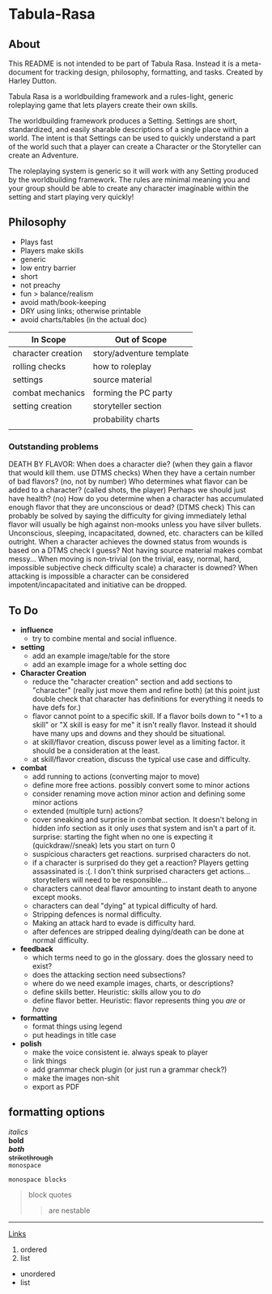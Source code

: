 # Tabula-Rasa
## About
This README is not intended to be part of Tabula Rasa. Instead it is a meta-document for tracking design, philosophy, formatting, and tasks. Created by Harley Dutton.

Tabula Rasa is a worldbuilding framework and a rules-light, generic roleplaying game that lets players create their own skills.

The worldbuilding framework produces a Setting. Settings are short, standardized, and easily sharable descriptions of a single place within a world. The intent is that Settings can be used to quickly understand a part of the world such that a player can create a Character or the Storyteller can create an Adventure.

The roleplaying system is generic so it will work with any Setting produced by the worldbuilding framework. The rules are minimal meaning you and your group should be able to create any character imaginable within the setting and start playing very quickly!

## Philosophy
- Plays fast
- Players make skills
- generic
- low entry barrier
- short
- not preachy
- fun > balance/realism
- avoid math/book-keeping
- DRY using links; otherwise printable
- avoid charts/tables (in the actual doc)

| In Scope           | Out of Scope             |
| ------------------ | ------------------------ |
| character creation | story/adventure template |
| rolling checks     | how to roleplay          |
| settings           | source material          |
| combat mechanics   | forming the PC party     |
| setting creation   | storyteller section      |
|                    | probability charts       |
|                    |                          |

### Outstanding problems
DEATH BY FLAVOR: When does a character die? (when they gain a flavor that would kill them. use DTMS checks) When they have a certain number of bad flavors? (no, not by number) Who determines what flavor can be added to a character? (called shots, the player) Perhaps we should just have health? (no) How do you determine when a character has accumulated enough flavor that they are unconscious or dead? (DTMS check) This can probably be solved by saying the difficulty for giving immediately lethal flavor will usually be high against non-mooks unless you have silver bullets. Unconscious, sleeping, incapacitated, downed, etc. characters can be killed outright. When a character achieves the downed status from wounds is based on a DTMS check I guess? Not having source material makes combat messy... When moving is non-trivial (on the trivial, easy, normal, hard, impossible subjective check difficulty scale) a character is downed? When attacking is impossible a character can be considered impotent/incapacitated and initiative can be dropped.

## To Do
- **influence**
  - try to combine mental and social influence.
- **setting**
  - add an example image/table for the store
  - add an example image for a whole setting doc
- **Character Creation**
  - reduce the "character creation" section and add sections to "character" (really just move them and refine both) (at this point just double check that character has definitions for everything it needs to have defs for.)
  - flavor cannot point to a specific skill. If a flavor boils down to "+1 to a skill" or "X skill is easy for me" it isn't really flavor. Instead it should have many ups and downs and they should be situational.
  - at skill/flavor creation, discuss power level as a limiting factor. it should be a consideration at the least.
  - at skill/flavor creation, discuss the typical use case and difficulty.
- **combat**
  - add running to actions (converting major to move)
  - define more free actions. possibly convert some to minor actions
  - consider renaming move action minor action and defining some minor actions
  - extended (multiple turn) actions?
  - cover sneaking and surprise in combat section. It doesn't belong in hidden info section as it only *uses* that system and isn't a part of it. surprise: starting the fight when no one is expecting it (quickdraw//sneak) lets you start on turn 0
  - suspicious characters get reactions. surprised characters do not.
  - if a character is surprised do they get a reaction? Players getting assassinated is :(. I don't think surprised characters get actions... storytellers will need to be responsible...
  - characters cannot deal flavor amounting to instant death to anyone except mooks. 
  - characters can deal "dying" at typical difficulty of hard. 
  - Stripping defences is normal difficulty. 
  - Making an attack hard to evade is difficulty hard. 
  - after defences are stripped dealing dying/death can be done at normal difficulty.
- **feedback**
  - which terms need to go in the glossary. does the glossary need to exist?
  - does the attacking section need subsections?
  - where do we need example images, charts, or descriptions?
  - define skills better. Heuristic: skills allow you to *do*
  - define flavor better. Heuristic: flavor represents thing you *are* or *have*
- **formatting**
  - format things using legend
  - put headings in title case
- **polish**
  - make the voice consistent ie. always speak to player
  - link things
  - add grammar check plugin (or just run a grammar check?)
  - make the images non-shit
  - export as PDF

## formatting options
<!--html style comment-->
_italics_  
__bold__  
___both___  
~~strikethrough~~  
`monospace`  
```
monospace blocks
```
> block quotes
>> are nestable  
***
[Links](#formatting-options)
1. ordered
2. list   
- unordered
- list   
